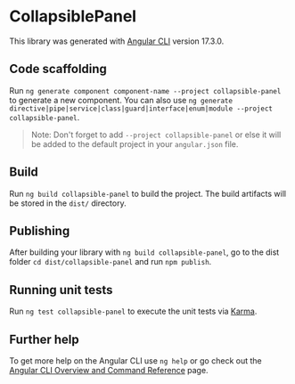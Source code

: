 # CollapsiblePanel

This library was generated with [Angular CLI](https://github.com/angular/angular-cli) version 17.3.0.

## Code scaffolding

Run `ng generate component component-name --project collapsible-panel` to generate a new component. You can also use `ng generate directive|pipe|service|class|guard|interface|enum|module --project collapsible-panel`.
> Note: Don't forget to add `--project collapsible-panel` or else it will be added to the default project in your `angular.json` file. 

## Build

Run `ng build collapsible-panel` to build the project. The build artifacts will be stored in the `dist/` directory.

## Publishing

After building your library with `ng build collapsible-panel`, go to the dist folder `cd dist/collapsible-panel` and run `npm publish`.

## Running unit tests

Run `ng test collapsible-panel` to execute the unit tests via [Karma](https://karma-runner.github.io).

## Further help

To get more help on the Angular CLI use `ng help` or go check out the [Angular CLI Overview and Command Reference](https://angular.io/cli) page.
